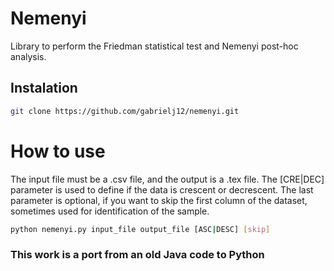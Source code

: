 # Nemenyi

Library to perform the Friedman statistical test and Nemenyi post-hoc analysis.

## Instalation
```bash
git clone https://github.com/gabrielj12/nemenyi.git
```


# How to use

The input file must be a .csv file, and the output is a .tex file. The [CRE|DEC] parameter is used to define if the data is crescent or decrescent. The last parameter is optional,
if you want to skip the first column of the dataset, sometimes used for identification of the sample.

```bash
python nemenyi.py input_file output_file [ASC|DESC] [skip]
```

### This work is a port from an old Java code to Python
